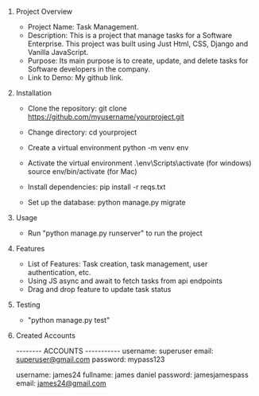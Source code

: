 1. Project Overview

   - Project Name: Task Management.
   - Description: This is a project that manage tasks for a Software Enterprise. This project was built using Just Html, CSS, Django and Vanilla JavaScript.
   - Purpose: Its main purpose is to create, update, and delete tasks for Software developers in the company.
   - Link to Demo: My github link.

2. Installation

   - Clone the repository:
     git clone https://github.com/myusername/yourproject.git

   - Change directory:
     cd yourproject

   - Create a virtual environment
     python -m venv env
   - Activate the virtual environment
     .\env\Scripts\activate (for windows)
     source env/bin/activate (for Mac)

   - Install dependencies:
     pip install -r reqs.txt

   - Set up the database:
     python manage.py migrate

3. Usage

   - Run "python manage.py runserver" to run the project

4. Features

   - List of Features: Task creation, task management, user authentication, etc.
   - Using JS async and await to fetch tasks from api endpoints
   - Drag and drop feature to update task status

5. Testing

   - "python manage.py test"

6. Created Accounts

   -------- ACCOUNTS -----------
   username: superuser
   email: superuser@gmail.com
   password: mypass123

   username: james24
   fullname: james daniel
   password: jamesjamespass
   email: james24@gmail.com
